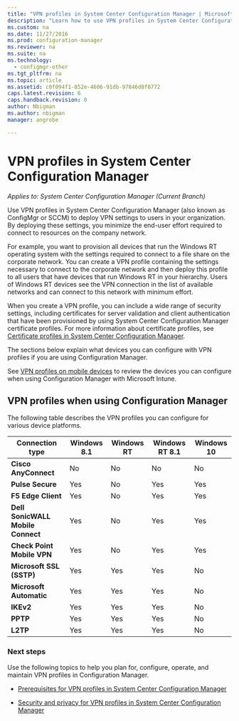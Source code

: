 ```yaml
---
title: "VPN profiles in System Center Configuration Manager | Microsoft Docs"
description: "Learn how to use VPN profiles in System Center Configuration Manager to deploy VPN settings to users in your organization."
ms.custom: na
ms.date: 11/27/2016
ms.prod: configuration-manager
ms.reviewer: na
ms.suite: na
ms.technology:
  - configmgr-other
ms.tgt_pltfrm: na
ms.topic: article
ms.assetid: c0f094f1-852e-4606-91db-97846d8f0772
caps.latest.revision: 6
caps.handback.revision: 0
author: Nbigman
ms.author: nbigman
manager: angrobe

---
```

# VPN profiles in System Center Configuration Manager

*Applies to: System Center Configuration Manager (Current Branch)*


Use VPN profiles in System Center Configuration Manager (also known as ConfigMgr or SCCM) to deploy VPN settings to users in your organization. By deploying these settings, you minimize the end-user effort required to connect to resources on the company network.  

 For example, you want to provision all devices that run the Windows RT operating system with the settings required to connect to a file share on the corporate network. You can create a VPN profile containing the settings necessary to connect to the corporate network and then deploy this profile to all users that have devices that run Windows RT in your hierarchy. Users of Windows RT devices see the VPN connection in the list of available networks and can connect to this network with minimum effort.  

 When you create a VPN profile, you can include a wide range of security settings, including certificates for server validation and client authentication that have been provisioned by using System Center Configuration Manager certificate profiles. For more information about certificate profiles, see [Certificate profiles in System Center Configuration Manager](introduction-to-certificate-profiles.md).  

 The sections below explain what devices you can configure with VPN profiles if you are using Configuration Manager.

 See [VPN profiles on mobile devices](/sccm/mdm/deploy-use/create-vpn-profiles) to review the devices you can configure when using Configuration Manager with Microsoft Intune.  

## VPN profiles when using Configuration Manager  
 The following table describes the VPN profiles you can configure for various device platforms.  

|Connection type|Windows 8.1|Windows RT|Windows RT 8.1|Windows 10|  
|---------------------|-----------------|----------------|--------------------|----------------|  
|**Cisco AnyConnect**|No|No|No|No|  
|**Pulse Secure**|Yes|No|Yes|Yes|  
|**F5 Edge Client**|Yes|No|Yes|Yes|  
|**Dell SonicWALL Mobile Connect**|Yes|No|Yes|Yes|  
|**Check Point Mobile VPN**|Yes|No|Yes|Yes|  
|**Microsoft SSL (SSTP)**|Yes|Yes|Yes|No|  
|**Microsoft Automatic**|Yes|Yes|Yes|No|  
|**IKEv2**|Yes|Yes|Yes|No|  
|**PPTP**|Yes|Yes|Yes|No|  
|**L2TP**|Yes|Yes|Yes|No|  

### Next steps  
 Use the following topics to help you plan for, configure, operate, and maintain VPN profiles in Configuration Manager.  

-   [Prerequisites for VPN profiles in System Center Configuration Manager](../plan-design/prerequisites-for-wifi-vpn-profiles.md)  

-   [Security and privacy for VPN profiles in System Center Configuration Manager](../plan-design/security-and-privacy-for-wifi-vpn-profiles.md)
